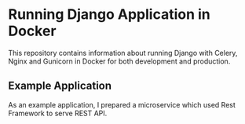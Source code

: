 # Running Django Application in Docker

This repository contains information about running Django with Celery, Nginx and Gunicorn in Docker for both development and production.

## Example Application

As an example application, I prepared a microservice which used Rest Framework to serve REST API.
